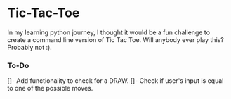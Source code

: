 # Tic-Tac-Toe
In my learning python journey, I thought it would be a fun challenge to create a command line version of Tic Tac Toe. Will anybody ever play this? Probably not :). 

### To-Do 

[]- Add functionality to check for a DRAW.
[]- Check if user's input is equal to one of the possible moves. 
